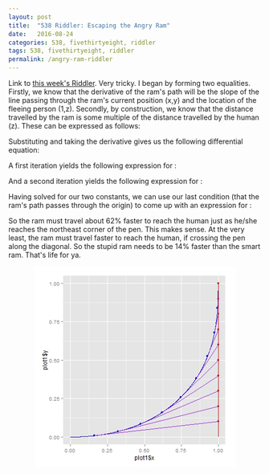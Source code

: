 ```yaml
---
layout: post
title:  "538 Riddler: Escaping the Angry Ram"
date:   2016-08-24
categories: 538, fivethirtyeight, riddler
tags: 538, fivethirtyeight, riddler
permalink: /angry-ram-riddler
---
```


Link to [this week's Riddler](http://fivethirtyeight.com/features/can-you-outrun-the-angry-ram-coming-right-for-oh-god/).  Very tricky.  I began by forming two equalities.  Firstly, we know that the derivative of the ram's path will be the slope of the line passing through the ram's current position (x,y) and the location of the fleeing person (1,z). Secondly, by construction, we know that the distance travelled by the ram is some multiple of the distance travelled by the human (z).  These can be expressed as follows:
<div class="equation" data-expr="Y' = \frac{z-y}{1-x};\quad z=A\int_{0}^{x} \sqrt{1+(Y')^{2}} \,dx \quad where \quad A<1"></div>

Substituting and taking the derivative gives us the following differential equation:
<div class="equation" data-expr="Y'' \left( 1-x \right) = A \sqrt{1 + (Y')^{2}}"></div>
<div class="equation" data-expr="[1]\,Y'(0)=0 \quad [2]\,Y(0)=0 \quad [3]\,Y(1)=1"></div>

A first iteration yields the following expression for <span class="inline-equation" data-expr="Y'"></span>:
<div class="equation" data-expr="Y' = sinh \left( -A\,log \left( 1 - x \right) + C_{1} \right)"></div>
<div class="equation" data-expr="Y'(0)=0 \rightarrow sinh(C_{1})=0 \rightarrow C_{1}=0"></div>

And a second iteration yields the following expression for <span class="inline-equation" data-expr="Y"></span>:
<div class="equation" data-expr="Y = \frac{1}{A^{2}-1} \left[ \left( 1-x \right) sinh \left( -A\,log \left( 1 - x \right) \right) + A\, \left( 1-x \right) cosh \left( -A\,log \left( 1-x \right) \right) \right] + C_{2}"></div>
<div class="equation" data-expr="Y(1)=1 \rightarrow C_{2}=1"></div>

Having solved for our two constants, we can use our last condition (that the ram's path passes through the origin) to come up with an expression for <span class="inline-equation" data-expr="A"></span>:
<div class="equation" data-expr="Y(0)=0 \rightarrow \frac{A}{A^{2}-1} + 1 = 0 \rightarrow A^{2} + A - 1 = 0"></div>
<div class="equation" data-expr="A = \frac{\sqrt{5}-1}{2} \approx 61.8\%"></div>

So the ram must travel about 62% faster to reach the human just as he/she reaches the northeast corner of the pen.  This makes sense.  At the very least, the ram must travel <span class="inline-equation" data-expr="\sqrt{2}-1=41.4\%"></span> faster to reach the human, if crossing the pen along the diagonal.  So the stupid ram needs to be 14% faster than the smart ram.  That's life for ya.

<img src="/img/angry-ram.jpeg" style="display:block; margin-left:auto; margin-right:auto;">
